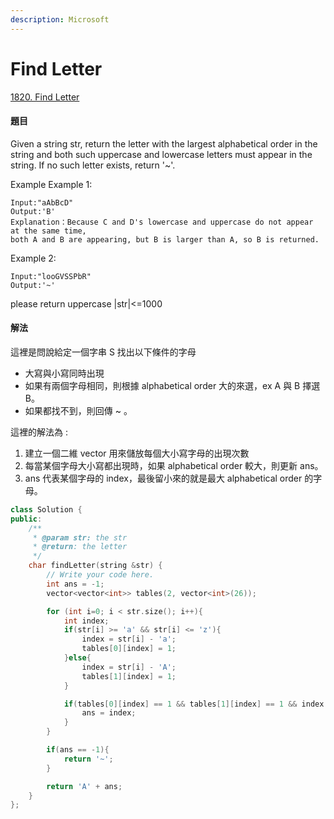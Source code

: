 ```yaml
---
description: Microsoft
---
```


# Find Letter

[1820. Find Letter](https://www.lintcode.com/problem/find-letter/?_from=ladder&&fromId=143)

#### 題目

Given a string str, return the letter with the largest alphabetical order in the string and both such uppercase and lowercase letters must appear in the string. If no such letter exists, return '~'.

Example Example 1:

```text
Input:"aAbBcD"
Output:'B'
Explanation：Because C and D's lowercase and uppercase do not appear at the same time, 
both A and B are appearing, but B is larger than A, so B is returned.
```

Example 2:

```text
Input:"looGVSSPbR"
Output:'~'
```

please return uppercase \|str\|&lt;=1000

#### 解法

這裡是問說給定一個字串 S 找出以下條件的字母

* 大寫與小寫同時出現
* 如果有兩個字母相同，則根據 alphabetical order 大的來選，ex A 與 B 擇選 B。
* 如果都找不到，則回傳 ~ 。

這裡的解法為 :

1. 建立一個二維 vector 用來儲放每個大小寫字母的出現次數
2. 每當某個字母大小寫都出現時，如果 alphabetical order 較大，則更新 ans。
3. ans 代表某個字母的 index，最後留小來的就是最大 alphabetical order 的字母。

```cpp
class Solution {
public:
    /**
     * @param str: the str
     * @return: the letter
     */
    char findLetter(string &str) {
        // Write your code here.
        int ans = -1;
        vector<vector<int>> tables(2, vector<int>(26));

        for (int i=0; i < str.size(); i++){
            int index;
            if(str[i] >= 'a' && str[i] <= 'z'){
                index = str[i] - 'a';
                tables[0][index] = 1;
            }else{
                index = str[i] - 'A';
                tables[1][index] = 1;
            }

            if(tables[0][index] == 1 && tables[1][index] == 1 && index > ans){
                ans = index;
            }
        }

        if(ans == -1){
            return '~';
        }

        return 'A' + ans;
    }
};
```

